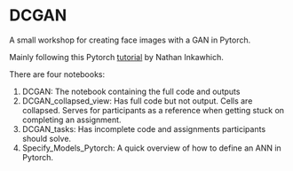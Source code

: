 # DCGAN
A small workshop for creating face images with a GAN in Pytorch.

Mainly following this Pytorch [tutorial](https://pytorch.org/tutorials/beginner/dcgan_faces_tutorial.html) by Nathan Inkawhich.

There are four notebooks:
1. DCGAN: The notebook containing the full code and outputs
2. DCGAN_collapsed_view: Has full code but not output. Cells are collapsed. Serves for participants as a reference when getting stuck on completing an assignment.
3. DCGAN_tasks: Has incomplete code and assignments participants should solve.
4. Specify_Models_Pytorch: A quick overview of how to define an ANN in Pytorch.


